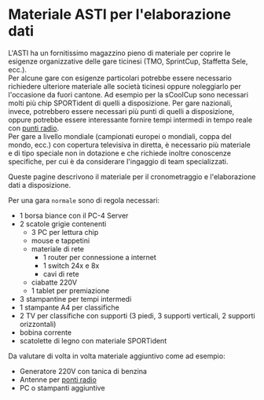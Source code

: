 # Materiale ASTI per l'elaborazione dati

L'ASTI ha un fornitissimo magazzino pieno di materiale per coprire le esigenze organizzative delle gare ticinesi (TMO, SprintCup, Staffetta Sele, ecc.).  
Per alcune gare con esigenze particolari potrebbe essere necessario richiedere ulteriore materiale alle società ticinesi oppure noleggiarlo per l'occasione da fuori cantone. Ad esempio per la sCoolCup sono necessari molti più chip SPORTident di quelli a disposizione. Per gare nazionali, invece, potrebbero essere necessari più punti di quelli a disposizione, oppure potrebbe essere interessante fornire tempi intermedi in tempo reale con [punti radio](../punti_radio.md).  
Per gare a livello mondiale (campionati europei o mondiali, coppa del mondo, ecc.) con copertura televisiva in diretta, è necessario più materiale e di tipo speciale non in dotazione e che richiede inoltre conoscenze specifiche, per cui è da considerare l'ingaggio di team specializzati.  
  
Queste pagine descrivono il materiale per il cronometraggio e l'elaborazione dati a disposizione.  
  
Per una gara `normale` sono di regola necessari:  

- 1 borsa biance con il PC-4 Server
- 2 scatole grigie contenenti
    - 3 PC per lettura chip
    - mouse e tappetini
    - materiale di rete
        - 1 router per connessione a internet
        - 1 switch 24x e 8x
        - cavi di rete
    - ciabatte 220V
    - 1 tablet per premiazione
- 3 stampantine per tempi intermedi
- 1 stampante A4 per classifiche
- 2 TV per classifiche con supporti (3 piedi, 3 supporti verticali, 2 supporti orizzontali)
- bobina corrente
- scatolette di legno con materiale SPORTident
  

Da valutare di volta in volta materiale aggiuntivo come ad esempio:  

- Generatore 220V con tanica di benzina
- Antenne per [ponti radio](ponti_radio.md)
- PC o stampanti aggiuntive